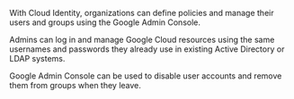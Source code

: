 
With Cloud Identity, organizations can define policies and manage their users and groups using the Google Admin Console. 

Admins can log in and manage Google Cloud resources using the same usernames and passwords they already use in existing Active Directory or LDAP systems.

Google Admin Console can be used to disable user accounts and remove them from groups when they leave.


